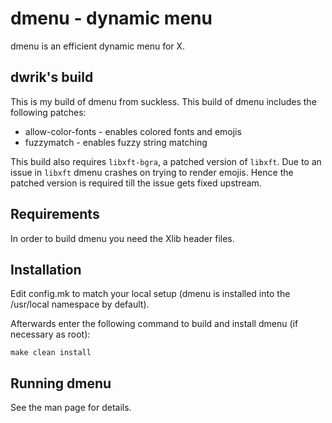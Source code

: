 # dmenu - dynamic menu

dmenu is an efficient dynamic menu for X.

## dwrik's build

This is my build of dmenu from suckless. This build of dmenu includes the following patches:

- allow-color-fonts - enables colored fonts and emojis
- fuzzymatch - enables fuzzy string matching

This build also requires `libxft-bgra`, a patched version of `libxft`. Due to an issue in `libxft` dmenu crashes on trying to render emojis. Hence the patched version is required till the issue gets fixed upstream.

## Requirements

In order to build dmenu you need the Xlib header files.

## Installation

Edit config.mk to match your local setup (dmenu is installed into
the /usr/local namespace by default).

Afterwards enter the following command to build and install dmenu
(if necessary as root):
```
make clean install
```

## Running dmenu

See the man page for details.
